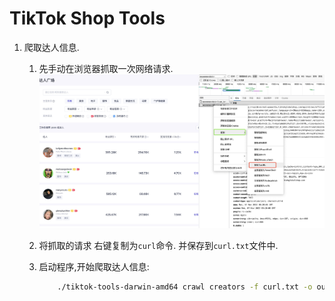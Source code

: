 # TikTok Shop Tools

1. 爬取达人信息.
   1. 先手动在浏览器抓取一次网络请求.
        ![1](./img/1667809263994.jpg)
   2. 将抓取的请求 右键复制为`curl`命令. 并保存到`curl.txt`文件中.
   3. 启动程序,开始爬取达人信息:

        ```bash
            ./tiktok-tools-darwin-amd64 crawl creators -f curl.txt -o out.csv
        ```
